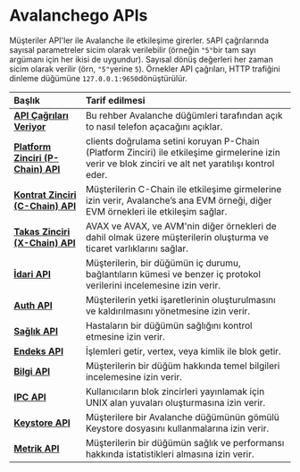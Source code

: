 # Avalanchego APIs

Müşteriler API'ler ile Avalanche ile etkileşime girerler. `5`API çağrılarında sayısal parametreler sicim olarak verilebilir \(örneğin `"5"`bir tam sayı argümanı için her ikisi de uygundur\). Sayısal dönüş değerleri her zaman sicim olarak verilir \(örn, `"5"`yerine `5`\). Örnekler API çağrıları, HTTP trafiğini dinleme düğümüne `127.0.0.1:9650`dönüştürülür.

| Başlık | Tarif edilmesi |
| :--- | :--- |
| [**API Çağrıları Veriyor**](issuing-api-calls.md) | Bu rehber Avalanche düğümleri tarafından açık to nasıl telefon açacağını açıklar. |
| [**Platform Zinciri \(P-Chain\) API**](platform-chain-p-chain-api.md) | clients doğrulama setini koruyan P-Chain \(Platform Zinciri\) ile etkileşime girmelerine izin verir ve blok zinciri ve alt net yaratılışı kontrol eder. |
| [**Kontrat Zinciri \(C-Chain\) API**](contract-chain-c-chain-api.md) | Müşterilerin C-Chain ile etkileşime girmelerine izin verir, Avalanche’s ana EVM örneği, diğer EVM örnekleri ile etkileşim sağlar. |
| [**Takas Zinciri \(X-Chain\) API**](exchange-chain-x-chain-api.md) | AVAX ve AVAX, ve AVM'nin diğer örnekleri de dahil olmak üzere müşterilerin oluşturma ve ticaret varlıklarını sağlar. |
| [**İdari API**](admin-api.md) | Müşterilerin, bir düğümün iç durumu, bağlantıların kümesi ve benzer iç protokol verilerini incelemesine izin verir. |
| [**Auth API**](auth-api.md) | Müşterilerin yetki işaretlerinin oluşturulmasını ve kaldırılmasını yönetmesine izin verir. |
| [**Sağlık API**](health-api.md) | Hastaların bir düğümün sağlığını kontrol etmesine izin verir. |
| [**Endeks API**](index-api.md) | İşlemleri getir, vertex, veya kimlik ile blok getir. |
| [**Bilgi API**](info-api.md) | Müşterilerin bir düğüm hakkında temel bilgileri incelemesine izin verir. |
| [**IPC API**](ipc-api.md) | Kullanıcıların blok zincirleri yayınlamak için UNIX alan yuvaları oluşturmasına izin verir. |
| [**Keystore API**](keystore-api.md) | Müşterilere bir Avalanche düğümünün gömülü Keystore dosyasını kullanmalarına izin verir. |
| [**Metrik API**](metrics-api.md) | Müşterilerin bir düğümün sağlık ve performansı hakkında istatistikleri almasına izin verir. |



